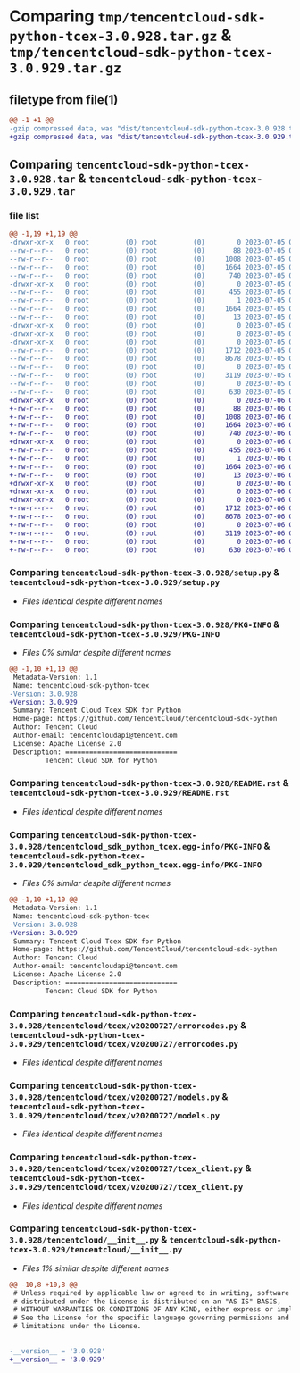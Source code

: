 # Comparing `tmp/tencentcloud-sdk-python-tcex-3.0.928.tar.gz` & `tmp/tencentcloud-sdk-python-tcex-3.0.929.tar.gz`

## filetype from file(1)

```diff
@@ -1 +1 @@
-gzip compressed data, was "dist/tencentcloud-sdk-python-tcex-3.0.928.tar", last modified: Wed Jul  5 00:34:13 2023, max compression
+gzip compressed data, was "dist/tencentcloud-sdk-python-tcex-3.0.929.tar", last modified: Thu Jul  6 00:34:56 2023, max compression
```

## Comparing `tencentcloud-sdk-python-tcex-3.0.928.tar` & `tencentcloud-sdk-python-tcex-3.0.929.tar`

### file list

```diff
@@ -1,19 +1,19 @@
-drwxr-xr-x   0 root         (0) root         (0)        0 2023-07-05 00:34:13.000000 tencentcloud-sdk-python-tcex-3.0.928/
--rw-r--r--   0 root         (0) root         (0)       88 2023-07-05 00:34:13.000000 tencentcloud-sdk-python-tcex-3.0.928/setup.cfg
--rw-r--r--   0 root         (0) root         (0)     1008 2023-07-05 00:34:12.000000 tencentcloud-sdk-python-tcex-3.0.928/setup.py
--rw-r--r--   0 root         (0) root         (0)     1664 2023-07-05 00:34:13.000000 tencentcloud-sdk-python-tcex-3.0.928/PKG-INFO
--rw-r--r--   0 root         (0) root         (0)      740 2023-07-05 00:34:12.000000 tencentcloud-sdk-python-tcex-3.0.928/README.rst
-drwxr-xr-x   0 root         (0) root         (0)        0 2023-07-05 00:34:13.000000 tencentcloud-sdk-python-tcex-3.0.928/tencentcloud_sdk_python_tcex.egg-info/
--rw-r--r--   0 root         (0) root         (0)      455 2023-07-05 00:34:13.000000 tencentcloud-sdk-python-tcex-3.0.928/tencentcloud_sdk_python_tcex.egg-info/SOURCES.txt
--rw-r--r--   0 root         (0) root         (0)        1 2023-07-05 00:34:13.000000 tencentcloud-sdk-python-tcex-3.0.928/tencentcloud_sdk_python_tcex.egg-info/dependency_links.txt
--rw-r--r--   0 root         (0) root         (0)     1664 2023-07-05 00:34:13.000000 tencentcloud-sdk-python-tcex-3.0.928/tencentcloud_sdk_python_tcex.egg-info/PKG-INFO
--rw-r--r--   0 root         (0) root         (0)       13 2023-07-05 00:34:13.000000 tencentcloud-sdk-python-tcex-3.0.928/tencentcloud_sdk_python_tcex.egg-info/top_level.txt
-drwxr-xr-x   0 root         (0) root         (0)        0 2023-07-05 00:34:13.000000 tencentcloud-sdk-python-tcex-3.0.928/tencentcloud/
-drwxr-xr-x   0 root         (0) root         (0)        0 2023-07-05 00:34:13.000000 tencentcloud-sdk-python-tcex-3.0.928/tencentcloud/tcex/
-drwxr-xr-x   0 root         (0) root         (0)        0 2023-07-05 00:34:13.000000 tencentcloud-sdk-python-tcex-3.0.928/tencentcloud/tcex/v20200727/
--rw-r--r--   0 root         (0) root         (0)     1712 2023-07-05 00:34:12.000000 tencentcloud-sdk-python-tcex-3.0.928/tencentcloud/tcex/v20200727/errorcodes.py
--rw-r--r--   0 root         (0) root         (0)     8678 2023-07-05 00:34:12.000000 tencentcloud-sdk-python-tcex-3.0.928/tencentcloud/tcex/v20200727/models.py
--rw-r--r--   0 root         (0) root         (0)        0 2023-07-05 00:34:12.000000 tencentcloud-sdk-python-tcex-3.0.928/tencentcloud/tcex/v20200727/__init__.py
--rw-r--r--   0 root         (0) root         (0)     3119 2023-07-05 00:34:12.000000 tencentcloud-sdk-python-tcex-3.0.928/tencentcloud/tcex/v20200727/tcex_client.py
--rw-r--r--   0 root         (0) root         (0)        0 2023-07-05 00:34:12.000000 tencentcloud-sdk-python-tcex-3.0.928/tencentcloud/tcex/__init__.py
--rw-r--r--   0 root         (0) root         (0)      630 2023-07-05 00:34:12.000000 tencentcloud-sdk-python-tcex-3.0.928/tencentcloud/__init__.py
+drwxr-xr-x   0 root         (0) root         (0)        0 2023-07-06 00:34:56.000000 tencentcloud-sdk-python-tcex-3.0.929/
+-rw-r--r--   0 root         (0) root         (0)       88 2023-07-06 00:34:56.000000 tencentcloud-sdk-python-tcex-3.0.929/setup.cfg
+-rw-r--r--   0 root         (0) root         (0)     1008 2023-07-06 00:34:56.000000 tencentcloud-sdk-python-tcex-3.0.929/setup.py
+-rw-r--r--   0 root         (0) root         (0)     1664 2023-07-06 00:34:56.000000 tencentcloud-sdk-python-tcex-3.0.929/PKG-INFO
+-rw-r--r--   0 root         (0) root         (0)      740 2023-07-06 00:34:56.000000 tencentcloud-sdk-python-tcex-3.0.929/README.rst
+drwxr-xr-x   0 root         (0) root         (0)        0 2023-07-06 00:34:56.000000 tencentcloud-sdk-python-tcex-3.0.929/tencentcloud_sdk_python_tcex.egg-info/
+-rw-r--r--   0 root         (0) root         (0)      455 2023-07-06 00:34:56.000000 tencentcloud-sdk-python-tcex-3.0.929/tencentcloud_sdk_python_tcex.egg-info/SOURCES.txt
+-rw-r--r--   0 root         (0) root         (0)        1 2023-07-06 00:34:56.000000 tencentcloud-sdk-python-tcex-3.0.929/tencentcloud_sdk_python_tcex.egg-info/dependency_links.txt
+-rw-r--r--   0 root         (0) root         (0)     1664 2023-07-06 00:34:56.000000 tencentcloud-sdk-python-tcex-3.0.929/tencentcloud_sdk_python_tcex.egg-info/PKG-INFO
+-rw-r--r--   0 root         (0) root         (0)       13 2023-07-06 00:34:56.000000 tencentcloud-sdk-python-tcex-3.0.929/tencentcloud_sdk_python_tcex.egg-info/top_level.txt
+drwxr-xr-x   0 root         (0) root         (0)        0 2023-07-06 00:34:56.000000 tencentcloud-sdk-python-tcex-3.0.929/tencentcloud/
+drwxr-xr-x   0 root         (0) root         (0)        0 2023-07-06 00:34:56.000000 tencentcloud-sdk-python-tcex-3.0.929/tencentcloud/tcex/
+drwxr-xr-x   0 root         (0) root         (0)        0 2023-07-06 00:34:56.000000 tencentcloud-sdk-python-tcex-3.0.929/tencentcloud/tcex/v20200727/
+-rw-r--r--   0 root         (0) root         (0)     1712 2023-07-06 00:34:56.000000 tencentcloud-sdk-python-tcex-3.0.929/tencentcloud/tcex/v20200727/errorcodes.py
+-rw-r--r--   0 root         (0) root         (0)     8678 2023-07-06 00:34:56.000000 tencentcloud-sdk-python-tcex-3.0.929/tencentcloud/tcex/v20200727/models.py
+-rw-r--r--   0 root         (0) root         (0)        0 2023-07-06 00:34:56.000000 tencentcloud-sdk-python-tcex-3.0.929/tencentcloud/tcex/v20200727/__init__.py
+-rw-r--r--   0 root         (0) root         (0)     3119 2023-07-06 00:34:56.000000 tencentcloud-sdk-python-tcex-3.0.929/tencentcloud/tcex/v20200727/tcex_client.py
+-rw-r--r--   0 root         (0) root         (0)        0 2023-07-06 00:34:56.000000 tencentcloud-sdk-python-tcex-3.0.929/tencentcloud/tcex/__init__.py
+-rw-r--r--   0 root         (0) root         (0)      630 2023-07-06 00:34:56.000000 tencentcloud-sdk-python-tcex-3.0.929/tencentcloud/__init__.py
```

### Comparing `tencentcloud-sdk-python-tcex-3.0.928/setup.py` & `tencentcloud-sdk-python-tcex-3.0.929/setup.py`

 * *Files identical despite different names*

### Comparing `tencentcloud-sdk-python-tcex-3.0.928/PKG-INFO` & `tencentcloud-sdk-python-tcex-3.0.929/PKG-INFO`

 * *Files 0% similar despite different names*

```diff
@@ -1,10 +1,10 @@
 Metadata-Version: 1.1
 Name: tencentcloud-sdk-python-tcex
-Version: 3.0.928
+Version: 3.0.929
 Summary: Tencent Cloud Tcex SDK for Python
 Home-page: https://github.com/TencentCloud/tencentcloud-sdk-python
 Author: Tencent Cloud
 Author-email: tencentcloudapi@tencent.com
 License: Apache License 2.0
 Description: ============================
         Tencent Cloud SDK for Python
```

### Comparing `tencentcloud-sdk-python-tcex-3.0.928/README.rst` & `tencentcloud-sdk-python-tcex-3.0.929/README.rst`

 * *Files identical despite different names*

### Comparing `tencentcloud-sdk-python-tcex-3.0.928/tencentcloud_sdk_python_tcex.egg-info/PKG-INFO` & `tencentcloud-sdk-python-tcex-3.0.929/tencentcloud_sdk_python_tcex.egg-info/PKG-INFO`

 * *Files 0% similar despite different names*

```diff
@@ -1,10 +1,10 @@
 Metadata-Version: 1.1
 Name: tencentcloud-sdk-python-tcex
-Version: 3.0.928
+Version: 3.0.929
 Summary: Tencent Cloud Tcex SDK for Python
 Home-page: https://github.com/TencentCloud/tencentcloud-sdk-python
 Author: Tencent Cloud
 Author-email: tencentcloudapi@tencent.com
 License: Apache License 2.0
 Description: ============================
         Tencent Cloud SDK for Python
```

### Comparing `tencentcloud-sdk-python-tcex-3.0.928/tencentcloud/tcex/v20200727/errorcodes.py` & `tencentcloud-sdk-python-tcex-3.0.929/tencentcloud/tcex/v20200727/errorcodes.py`

 * *Files identical despite different names*

### Comparing `tencentcloud-sdk-python-tcex-3.0.928/tencentcloud/tcex/v20200727/models.py` & `tencentcloud-sdk-python-tcex-3.0.929/tencentcloud/tcex/v20200727/models.py`

 * *Files identical despite different names*

### Comparing `tencentcloud-sdk-python-tcex-3.0.928/tencentcloud/tcex/v20200727/tcex_client.py` & `tencentcloud-sdk-python-tcex-3.0.929/tencentcloud/tcex/v20200727/tcex_client.py`

 * *Files identical despite different names*

### Comparing `tencentcloud-sdk-python-tcex-3.0.928/tencentcloud/__init__.py` & `tencentcloud-sdk-python-tcex-3.0.929/tencentcloud/__init__.py`

 * *Files 1% similar despite different names*

```diff
@@ -10,8 +10,8 @@
 # Unless required by applicable law or agreed to in writing, software
 # distributed under the License is distributed on an "AS IS" BASIS,
 # WITHOUT WARRANTIES OR CONDITIONS OF ANY KIND, either express or implied.
 # See the License for the specific language governing permissions and
 # limitations under the License.
 
 
-__version__ = '3.0.928'
+__version__ = '3.0.929'
```

